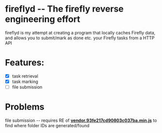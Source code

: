 # fireflyd -- The firefly reverse engineering effort

fireflyd is my attempt at creating a program that locally caches Firefly data, and allows you to submit/mark as done etc. your Firefly tasks from a HTTP API

# Features:

- [x] task retrieval
- [x] task marking
- [ ] file submission

# Problems

file submission -- requires RE of [**vendor.93fe217cd90803c037ba.min.js**](https://github.com/Cvdcamilleri/fireflyd/blob/master/firefly_assets/vendor.93fe217cd90803c037ba.min.js)
to find where folder IDs are generated/found

